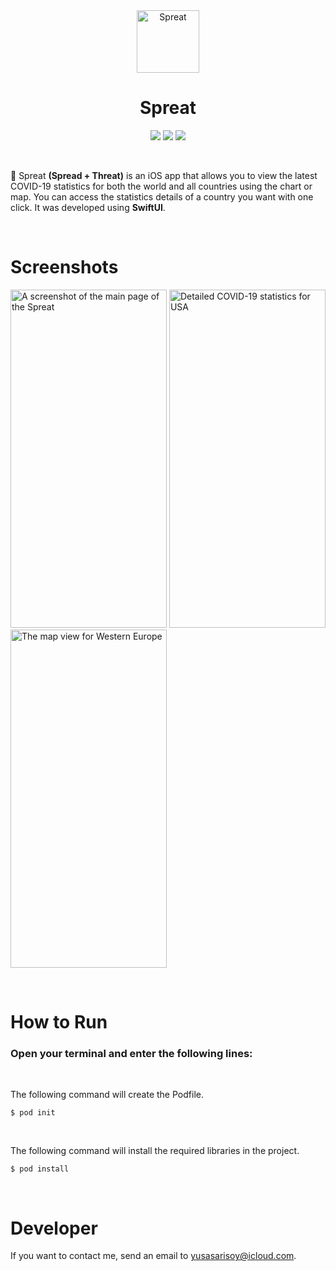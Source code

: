 <div align="center">
  <img width="100" height="100" alt="Spreat" src="https://i.ibb.co/SndPcRb/image.png">
  </br>
  <h1><b>Spreat</b></h1>
</div>

<div align="center">

![](https://img.shields.io/badge/OS-iOS-informational?style=flat&logo=iOS&logoColor=white&color=2bbc8a) ![](https://img.shields.io/badge/Editor-Xcode-informational?style=flat&logo=Xcode&logoColor=white&color=2bbc8a) ![](https://img.shields.io/badge/Code-Swift-informational?style=flat&logo=Swift&logoColor=white&color=2bbc8a)

</div>

</br>

🦠 Spreat **(Spread + Threat)** is an iOS app that allows you to view the latest COVID-19 statistics for both the world and all countries using the chart or map. You can access the statistics details of a country you want with one click. It was developed using **SwiftUI**.

</br>

# Screenshots

<a href="https://ibb.co/D7t9Wsy"><img src="https://i.ibb.co/pjb0F2m/Simulator-Screen-Shot-i-Phone-11-2020-10-29-at-00-14-28.png" alt="A screenshot of the main page of the Spreat" border="0" width="250" height="541"></a>
<a href="https://ibb.co/7jzf7kL"><img src="https://i.ibb.co/MPcPzn8/Simulator-Screen-Shot-i-Phone-11-2020-10-28-at-20-57-53.png" alt="Detailed COVID-19 statistics for USA" border="0" width="250" height="541"></a>
<a href="https://ibb.co/vXNsLk4"><img src="https://i.ibb.co/HtYCfk0/Simulator-Screen-Shot-i-Phone-11-2020-10-28-at-21-00-53.png" alt="The map view for Western Europe" border="0" width="250" height="541"></a>

</br>

# How to Run

### Open your terminal and enter the following lines:

</br>

The following command will create the Podfile.

``$ pod init``

</br>

The following command will install the required libraries in the project.

``$ pod install``

</br>

# <b>Developer</b>

If you want to contact me, send an email to yusasarisoy@icloud.com.
